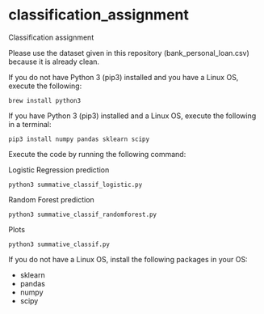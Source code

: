 # classification_assignment
Classification assignment

Please use the dataset given in this repository (bank_personal_loan.csv) because it is already clean.

If you do not have Python 3 (pip3) installed and you have a Linux OS, execute the following:

    brew install python3

If you have Python 3 (pip3) installed and a Linux OS, execute the following in a terminal:

    pip3 install numpy pandas sklearn scipy


Execute the code by running the following command:

Logistic Regression prediction

    python3 summative_classif_logistic.py

Random Forest prediction

    python3 summative_classif_randomforest.py

Plots

    python3 summative_classif.py

If you do not have a Linux OS, install the following packages in your OS:
- sklearn
- pandas
- numpy
- scipy
